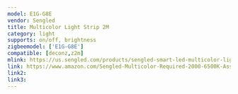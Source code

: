 ```yaml
---
model: E1G-G8E
vendor: Sengled
title: Multicolor Light Strip 2M
category: light
supports: on/off, brightness
zigbeemodel: ['E1G-G8E']
compatible: [deconz,z2m]
mlink: https://us.sengled.com/products/sengled-smart-led-multicolor-light-strip
link: https://www.amazon.com/Sengled-Multicolor-Required-2000-6500K-Assistant/dp/B07QD2SGDB
link2: 
link3: 
---
```

